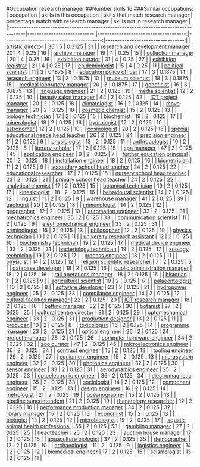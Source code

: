 #Occupation research manager
##Number skills 16
###Similar occupations:
| occupation                                                                          |   skills in this occupation |   skills that match research manager |   percentage match with research manager |   skills not in research manager |
|:------------------------------------------------------------------------------------|----------------------------:|-------------------------------------:|-----------------------------------------:|---------------------------------:|
| [artistic director](artistic_director.md)                                           |                          36 |                                    5 |                                   0.3125 |                               31 |
| [research and development manager](research_and_development_manager.md)             |                          20 |                                    4 |                                   0.25   |                               16 |
| [archive manager](archive_manager.md)                                               |                          19 |                                    4 |                                   0.25   |                               15 |
| [collection manager](collection_manager.md)                                         |                          20 |                                    4 |                                   0.25   |                               16 |
| [exhibition curator](exhibition_curator.md)                                         |                          31 |                                    4 |                                   0.25   |                               27 |
| [exhibition registrar](exhibition_registrar.md)                                     |                          21 |                                    4 |                                   0.25   |                               17 |
| [epidemiologist](epidemiologist.md)                                                 |                          15 |                                    4 |                                   0.25   |                               11 |
| [political scientist](political_scientist.md)                                       |                          11 |                                    3 |                                   0.1875 |                                8 |
| [education policy officer](education_policy_officer.md)                             |                          17 |                                    3 |                                   0.1875 |                               14 |
| [research engineer](research_engineer.md)                                           |                          13 |                                    3 |                                   0.1875 |                               10 |
| [museum scientist](museum_scientist.md)                                             |                          18 |                                    3 |                                   0.1875 |                               15 |
| [medical laboratory manager](medical_laboratory_manager.md)                         |                          20 |                                    3 |                                   0.1875 |                               17 |
| [geneticist](geneticist.md)                                                         |                          16 |                                    3 |                                   0.1875 |                               13 |
| [language engineer](language_engineer.md)                                           |                          21 |                                    2 |                                   0.125  |                               19 |
| [media scientist](media_scientist.md)                                               |                          12 |                                    2 |                                   0.125  |                               10 |
| [beauty salon manager](beauty_salon_manager.md)                                     |                          44 |                                    2 |                                   0.125  |                               42 |
| [ICT project manager](ICT_project_manager.md)                                       |                          20 |                                    2 |                                   0.125  |                               18 |
| [climatologist](climatologist.md)                                                   |                          16 |                                    2 |                                   0.125  |                               14 |
| [move manager](move_manager.md)                                                     |                          20 |                                    2 |                                   0.125  |                               18 |
| [cosmetic chemist](cosmetic_chemist.md)                                             |                          15 |                                    2 |                                   0.125  |                               13 |
| [biology technician](biology_technician.md)                                         |                          17 |                                    2 |                                   0.125  |                               15 |
| [biochemist](biochemist.md)                                                         |                          19 |                                    2 |                                   0.125  |                               17 |
| [mineralogist](mineralogist.md)                                                     |                          18 |                                    2 |                                   0.125  |                               16 |
| [hydrologist](hydrologist.md)                                                       |                          12 |                                    2 |                                   0.125  |                               10 |
| [astronomer](astronomer.md)                                                         |                          12 |                                    2 |                                   0.125  |                               10 |
| [cosmologist](cosmologist.md)                                                       |                          20 |                                    2 |                                   0.125  |                               18 |
| [special educational needs head teacher](special_educational_needs_head_teacher.md) |                          26 |                                    2 |                                   0.125  |                               24 |
| [precision engineer](precision_engineer.md)                                         |                          11 |                                    2 |                                   0.125  |                                9 |
| [physiologist](physiologist.md)                                                     |                          13 |                                    2 |                                   0.125  |                               11 |
| [anthropologist](anthropologist.md)                                                 |                          10 |                                    2 |                                   0.125  |                                8 |
| [literary scholar](literary_scholar.md)                                             |                          17 |                                    2 |                                   0.125  |                               15 |
| [spa manager](spa_manager.md)                                                       |                          47 |                                    2 |                                   0.125  |                               45 |
| [application engineer](application_engineer.md)                                     |                           9 |                                    2 |                                   0.125  |                                7 |
| [further education principal](further_education_principal.md)                       |                          20 |                                    2 |                                   0.125  |                               18 |
| [installation engineer](installation_engineer.md)                                   |                          18 |                                    2 |                                   0.125  |                               16 |
| [biometrician](biometrician.md)                                                     |                          11 |                                    2 |                                   0.125  |                                9 |
| [secondary school head teacher](secondary_school_head_teacher.md)                   |                          24 |                                    2 |                                   0.125  |                               22 |
| [educational researcher](educational_researcher.md)                                 |                          17 |                                    2 |                                   0.125  |                               15 |
| [nursery school head teacher](nursery_school_head_teacher.md)                       |                          23 |                                    2 |                                   0.125  |                               21 |
| [primary school head teacher](primary_school_head_teacher.md)                       |                          24 |                                    2 |                                   0.125  |                               22 |
| [analytical chemist](analytical_chemist.md)                                         |                          17 |                                    2 |                                   0.125  |                               15 |
| [botanical technician](botanical_technician.md)                                     |                          19 |                                    2 |                                   0.125  |                               17 |
| [kinesiologist](kinesiologist.md)                                                   |                          18 |                                    2 |                                   0.125  |                               16 |
| [behavioural scientist](behavioural_scientist.md)                                   |                          14 |                                    2 |                                   0.125  |                               12 |
| [linguist](linguist.md)                                                             |                          11 |                                    2 |                                   0.125  |                                9 |
| [warehouse manager](warehouse_manager.md)                                           |                          41 |                                    2 |                                   0.125  |                               39 |
| [geologist](geologist.md)                                                           |                          20 |                                    2 |                                   0.125  |                               18 |
| [immunologist](immunologist.md)                                                     |                          14 |                                    2 |                                   0.125  |                               12 |
| [geographer](geographer.md)                                                         |                          12 |                                    2 |                                   0.125  |                               10 |
| [automation engineer](automation_engineer.md)                                       |                          33 |                                    2 |                                   0.125  |                               31 |
| [mechatronics engineer](mechatronics_engineer.md)                                   |                          35 |                                    2 |                                   0.125  |                               33 |
| [communication scientist](communication_scientist.md)                               |                          11 |                                    2 |                                   0.125  |                                9 |
| [electromechanical engineer](electromechanical_engineer.md)                         |                          33 |                                    2 |                                   0.125  |                               31 |
| [criminologist](criminologist.md)                                                   |                          15 |                                    2 |                                   0.125  |                               13 |
| [philosopher](philosopher.md)                                                       |                          12 |                                    2 |                                   0.125  |                               10 |
| [physics technician](physics_technician.md)                                         |                          13 |                                    2 |                                   0.125  |                               11 |
| [university research assistant](university_research_assistant.md)                   |                          12 |                                    2 |                                   0.125  |                               10 |
| [biochemistry technician](biochemistry_technician.md)                               |                          19 |                                    2 |                                   0.125  |                               17 |
| [medical device engineer](medical_device_engineer.md)                               |                          33 |                                    2 |                                   0.125  |                               31 |
| [bacteriology technician](bacteriology_technician.md)                               |                          19 |                                    2 |                                   0.125  |                               17 |
| [zoology technician](zoology_technician.md)                                         |                          19 |                                    2 |                                   0.125  |                               17 |
| [process engineer](process_engineer.md)                                             |                          13 |                                    2 |                                   0.125  |                               11 |
| [physicist](physicist.md)                                                           |                          14 |                                    2 |                                   0.125  |                               12 |
| [religion scientific researcher](religion_scientific_researcher.md)                 |                           7 |                                    2 |                                   0.125  |                                5 |
| [database developer](database_developer.md)                                         |                          18 |                                    2 |                                   0.125  |                               16 |
| [public administration manager](public_administration_manager.md)                   |                          18 |                                    2 |                                   0.125  |                               16 |
| [rail operations manager](rail_operations_manager.md)                               |                          18 |                                    2 |                                   0.125  |                               16 |
| [historian](historian.md)                                                           |                          11 |                                    2 |                                   0.125  |                                9 |
| [agricultural scientist](agricultural_scientist.md)                                 |                          19 |                                    2 |                                   0.125  |                               17 |
| [palaeontologist](palaeontologist.md)                                               |                          10 |                                    2 |                                   0.125  |                                8 |
| [software developer](software_developer.md)                                         |                          23 |                                    2 |                                   0.125  |                               21 |
| [hydropower engineer](hydropower_engineer.md)                                       |                          25 |                                    2 |                                   0.125  |                               23 |
| [compliance engineer](compliance_engineer.md)                                       |                          14 |                                    2 |                                   0.125  |                               12 |
| [cultural facilities manager](cultural_facilities_manager.md)                       |                          22 |                                    2 |                                   0.125  |                               20 |
| [ICT research manager](ICT_research_manager.md)                                     |                          18 |                                    2 |                                   0.125  |                               16 |
| [betting manager](betting_manager.md)                                               |                          32 |                                    2 |                                   0.125  |                               30 |
| [botanist](botanist.md)                                                             |                          27 |                                    2 |                                   0.125  |                               25 |
| [cultural centre director](cultural_centre_director.md)                             |                          31 |                                    2 |                                   0.125  |                               29 |
| [optomechanical engineer](optomechanical_engineer.md)                               |                          33 |                                    2 |                                   0.125  |                               31 |
| [production designer](production_designer.md)                                       |                          13 |                                    2 |                                   0.125  |                               11 |
| [producer](producer.md)                                                             |                          10 |                                    2 |                                   0.125  |                                8 |
| [toxicologist](toxicologist.md)                                                     |                          16 |                                    2 |                                   0.125  |                               14 |
| [programme manager](programme_manager.md)                                           |                          23 |                                    2 |                                   0.125  |                               21 |
| [optical engineer](optical_engineer.md)                                             |                          26 |                                    2 |                                   0.125  |                               24 |
| [project manager](project_manager.md)                                               |                          28 |                                    2 |                                   0.125  |                               26 |
| [computer hardware engineer](computer_hardware_engineer.md)                         |                          34 |                                    2 |                                   0.125  |                               32 |
| [zoo curator](zoo_curator.md)                                                       |                          47 |                                    2 |                                   0.125  |                               45 |
| [microelectronics engineer](microelectronics_engineer.md)                           |                          36 |                                    2 |                                   0.125  |                               34 |
| [contract engineer](contract_engineer.md)                                           |                          15 |                                    2 |                                   0.125  |                               13 |
| [tooling engineer](tooling_engineer.md)                                             |                          29 |                                    2 |                                   0.125  |                               27 |
| [equipment engineer](equipment_engineer.md)                                         |                          15 |                                    2 |                                   0.125  |                               13 |
| [microsystem engineer](microsystem_engineer.md)                                     |                          32 |                                    2 |                                   0.125  |                               30 |
| [photonics engineer](photonics_engineer.md)                                         |                          32 |                                    2 |                                   0.125  |                               30 |
| [sensor engineer](sensor_engineer.md)                                               |                          33 |                                    2 |                                   0.125  |                               31 |
| [aerodynamics engineer](aerodynamics_engineer.md)                                   |                          25 |                                    2 |                                   0.125  |                               23 |
| [optoelectronic engineer](optoelectronic_engineer.md)                               |                          36 |                                    2 |                                   0.125  |                               34 |
| [electromagnetic engineer](electromagnetic_engineer.md)                             |                          35 |                                    2 |                                   0.125  |                               33 |
| [sociologist](sociologist.md)                                                       |                          14 |                                    2 |                                   0.125  |                               12 |
| [component engineer](component_engineer.md)                                         |                          15 |                                    2 |                                   0.125  |                               13 |
| [design engineer](design_engineer.md)                                               |                          16 |                                    2 |                                   0.125  |                               14 |
| [metrologist](metrologist.md)                                                       |                          21 |                                    2 |                                   0.125  |                               19 |
| [oceanographer](oceanographer.md)                                                   |                          15 |                                    2 |                                   0.125  |                               13 |
| [pipeline superintendent](pipeline superintendent.md)                               |                          21 |                                    2 |                                   0.125  |                               19 |
| [thanatology researcher](thanatology_researcher.md)                                 |                          12 |                                    2 |                                   0.125  |                               10 |
| [performance production manager](performance_production_manager.md)                 |                          34 |                                    2 |                                   0.125  |                               32 |
| [library manager](library_manager.md)                                               |                          17 |                                    2 |                                   0.125  |                               15 |
| [economist](economist.md)                                                           |                          15 |                                    2 |                                   0.125  |                               13 |
| [biologist](biologist.md)                                                           |                          14 |                                    2 |                                   0.125  |                               12 |
| [microbiologist](microbiologist.md)                                                 |                          19 |                                    2 |                                   0.125  |                               17 |
| [aquatic animal health professional](aquatic_animal_health_professional.md)         |                          55 |                                    2 |                                   0.125  |                               53 |
| [gambling manager](gambling_manager.md)                                             |                          27 |                                    2 |                                   0.125  |                               25 |
| [headteacher](headteacher.md)                                                       |                          25 |                                    2 |                                   0.125  |                               23 |
| [auction house manager](auction_house_manager.md)                                   |                          17 |                                    2 |                                   0.125  |                               15 |
| [aquaculture biologist](aquaculture_biologist.md)                                   |                          37 |                                    2 |                                   0.125  |                               35 |
| [demographer](demographer.md)                                                       |                          12 |                                    2 |                                   0.125  |                               10 |
| [archaeologist](archaeologist.md)                                                   |                          11 |                                    2 |                                   0.125  |                                9 |
| [logistics engineer](logistics_engineer.md)                                         |                          14 |                                    2 |                                   0.125  |                               12 |
| [biomedical engineer](biomedical_engineer.md)                                       |                          17 |                                    2 |                                   0.125  |                               15 |
| [seismologist](seismologist.md)                                                     |                          13 |                                    2 |                                   0.125  |                               11 |
